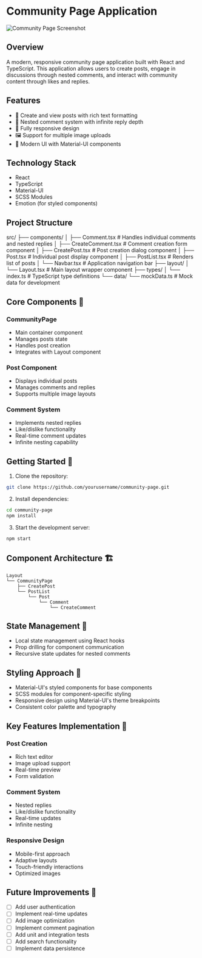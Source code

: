 # Community Page Application

![Community Page Screenshot](https://your-screenshot-url.png)

## Overview

A modern, responsive community page application built with React and TypeScript. This application allows users to create posts, engage in discussions through nested comments, and interact with community content through likes and replies.

## Features

- 📝 Create and view posts with rich text formatting
- 💬 Nested comment system with infinite reply depth
- 📱 Fully responsive design
- 🖼️ Support for multiple image uploads
- 🎨 Modern UI with Material-UI components

## Technology Stack

- React
- TypeScript
- Material-UI
- SCSS Modules
- Emotion (for styled components)

## Project Structure

src/
├── components/
│ ├── Comment.tsx # Handles individual comments and nested replies
│ ├── CreateComment.tsx # Comment creation form component
│ ├── CreatePost.tsx # Post creation dialog component
│ ├── Post.tsx # Individual post display component
│ ├── PostList.tsx # Renders list of posts
│ └── Navbar.tsx # Application navigation bar
├── layout/
│ └── Layout.tsx # Main layout wrapper component
├── types/
│ └── index.ts # TypeScript type definitions
└── data/
└── mockData.ts # Mock data for development

## Core Components 🧩

### CommunityPage

- Main container component
- Manages posts state
- Handles post creation
- Integrates with Layout component

### Post Component

- Displays individual posts
- Manages comments and replies
- Supports multiple image layouts

### Comment System

- Implements nested replies
- Like/dislike functionality
- Real-time comment updates
- Infinite nesting capability

## Getting Started 🚀

1. Clone the repository:

```bash
git clone https://github.com/yourusername/community-page.git
```

2. Install dependencies:

```bash
cd community-page
npm install
```

3. Start the development server:

```bash
npm start
```

## Component Architecture 🏗️

```
Layout
└── CommunityPage
    ├── CreatePost
    └── PostList
        └── Post
            └── Comment
                └── CreateComment
```

## State Management 🔄

- Local state management using React hooks
- Prop drilling for component communication
- Recursive state updates for nested comments

## Styling Approach 🎨

- Material-UI's styled components for base components
- SCSS modules for component-specific styling
- Responsive design using Material-UI's theme breakpoints
- Consistent color palette and typography

## Key Features Implementation 🔑

### Post Creation

- Rich text editor
- Image upload support
- Real-time preview
- Form validation

### Comment System

- Nested replies
- Like/dislike functionality
- Real-time updates
- Infinite nesting

### Responsive Design

- Mobile-first approach
- Adaptive layouts
- Touch-friendly interactions
- Optimized images

## Future Improvements 🔮

- [ ] Add user authentication
- [ ] Implement real-time updates
- [ ] Add image optimization
- [ ] Implement comment pagination
- [ ] Add unit and integration tests
- [ ] Add search functionality
- [ ] Implement data persistence
